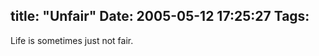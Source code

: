 title: "Unfair"
Date: 2005-05-12 17:25:27
Tags: 
---
Life is sometimes just not fair.<br/><br/><br/>
